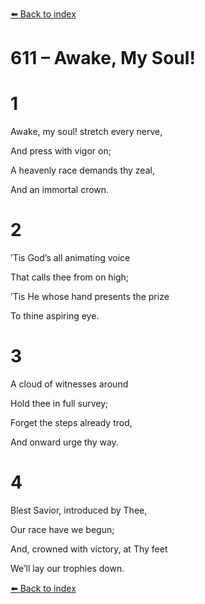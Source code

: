 [⬅️ Back to index](../README.md)

# 611 – Awake, My Soul!





# 1

Awake, my soul! stretch every nerve,

And press with vigor on;

A heavenly race demands thy zeal,

And an immortal crown.



# 2

’Tis God’s all animating voice

That calls thee from on high;

’Tis He whose hand presents the prize

To thine aspiring eye.



# 3

A cloud of witnesses around

Hold thee in full survey;

Forget the steps already trod,

And onward urge thy way.



# 4

Blest Savior, introduced by Thee,

Our race have we begun;

And, crowned with victory, at Thy feet

We’ll lay our trophies down.

[⬅️ Back to index](../README.md)
